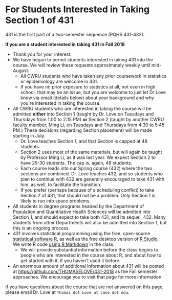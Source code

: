 # For Students Interested in Taking Section 1 of 431

431 is the first part of a two-semester sequence (PQHS 431-432).

**If you are a student interested in taking 431 in Fall 2018**

- Thank you for your interest.
- We have begun to permit students interested in taking 431 into the course. We will review these requests approximately weekly until mid-August. 
    - All CWRU students who have taken any prior coursework in statistics or epidemiology are welcome in 431. 
    - If you have no prior exposure to statistics at all, not even in high school, that may be an issue, but you are welcome to just let Dr Love know via email (details below) about your background and why you're interested in taking the course. 
- All CWRU students who are interested in taking the course will be admitted **either** into Section 1 (taught by Dr. Love on Tuesdays and Thursdays from 1:00 to 2:15 PM) **or** Section 2 (taught by another CWRU faculty member, Ming Li, on Tuesdays and Thursdays from 4:30 to 5:45 PM.) These decisions (regarding Section placement) will be made starting in July.
    - Dr. Love teaches Section 1, and that Section is capped at 48 students.
    - Section 2 uses most of the same materials, but will again be taught by Professor Ming Li, as it was last year. We expect Section 2 to have 25-30 students. The cap is, again, 48 students.
    - Each course leads into our Spring course (432) where the two sections are combined. Dr. Love teaches 432, and so students who plan to continue with 432 are generally encouraged to take 431 with him, as well, to facilitate the transition.
    - If you prefer (perhaps because of a scheduling conflict) to take Section 2 of 431, that should not be a problem. Only Section 1 is likely to run into space problems.
- All students in degree programs headed by the Department of Population and Quantitative Health Sciences will be admitted into Section 1, and should expect to take both 431, and its sequel, 432. Many students from other Departments will also be admitted into Section 1, but this is an ongoing process.
- 431 involves statistical programming using the free, open-source [statistical software R](https://cran.case.edu/), as well as the free desktop version of [R Studio](https://www.rstudio.com/products/rstudio/download/#download). We write R code [using R Markdown](https://rmarkdown.rstudio.com/index.html) in the class. 
    - We will provide substantial information before the class begins to people who are interested in the course about R, and about how to get started with it, if you haven't used it before.
- An enormous amount of additional information about 431 will be posted at https://github.com/THOMASELOVE/431-2018 as the Fall semester approaches. We encourage you to visit that page for more information.

If you have questions about the course that are not answered on this page, please email Dr. Love at `Thomas dot Love at case dot edu`.
